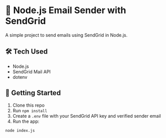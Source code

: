 # 📧 Node.js Email Sender with SendGrid

A simple project to send emails using SendGrid in Node.js.

## 🛠 Tech Used

- Node.js
- SendGrid Mail API
- dotenv

## 🚀 Getting Started

1. Clone this repo
2. Run `npm install`
3. Create a `.env` file with your SendGrid API key and verified sender email
4. Run the app:

```bash
node index.js
